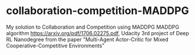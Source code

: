 # collaboration-competition-MADDPG
My solution to Collaboration and Competition using MADDPG MADDPG algorithm https://arxiv.org/pdf/1706.02275.pdf, Udacity 3rd project of Deep RL Nanodegree from the paper "Multi-Agent Actor-Critic for Mixed Cooperative-Competitive Environments"
